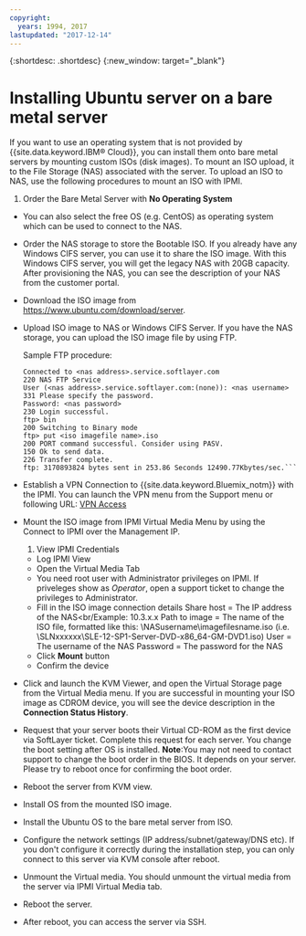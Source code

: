 ```yaml
---
copyright:
  years: 1994, 2017
lastupdated: "2017-12-14"
---
```


{:shortdesc: .shortdesc}
{:new_window: target="_blank"}

# Installing Ubuntu server on a bare metal server

If you want to use an operating system that is not provided by {{site.data.keyword.IBM&reg; Cloud}}, you can install them onto bare metal servers by mounting custom ISOs (disk images). To mount an ISO upload, it to the File Storage (NAS) associated with the server. To upload an ISO to NAS, use the following procedures to mount an ISO with IPMI.
1. Order the Bare Metal Server with **No Operating System** 
* You can also select the free OS (e.g. CentOS) as operating system which can be used to connect to the NAS.
* Order the NAS storage to store the Bootable ISO. If you already have any Windows CIFS server, you can use it to share the ISO image. With this Windows CIFS server, you will get the legacy NAS with 20GB capacity. After provisioning the NAS, you can see the description of your NAS from the customer portal.
* Download the ISO image from https://www.ubuntu.com/download/server.
* Upload ISO image to NAS or Windows CIFS Server. If you have the NAS storage, you can upload the ISO image file by using FTP.

  Sample FTP procedure:
  ```#ftp <nas address>.service.softlayer.com
  Connected to <nas address>.service.softlayer.com
  220 NAS FTP Service
  User (<nas address>.service.softlayer.com:(none)): <nas username>
  331 Please specify the password.
  Password: <nas password>
  230 Login successful.
  ftp> bin
  200 Switching to Binary mode
  ftp> put <iso imagefile name>.iso
  200 PORT command successful. Consider using PASV.
  150 Ok to send data.
  226 Transfer complete.
  ftp: 3170893824 bytes sent in 253.86 Seconds 12490.77Kbytes/sec.```
  
* Establish a VPN Connection to {{site.data.keyword.Bluemix_notm}} with the IPMI. You can launch the VPN menu from the Support menu or following URL: [VPN Access](http://www.softlayer.com/VPN-Access)
* Mount the ISO image from IPMI Virtual Media Menu by using the Connect to IPMI over the Management IP.
  1. View IPMI Credentials
  * Log IPMI View
  * Open the Virtual Media Tab
  * You need root user with Administrator privileges on IPMI. If priveleges show as *Operator*, open a support ticket to change the privileges to Administrator.
  * Fill in the ISO image connection details
    Share host = The IP address of the NAS<br/Example: 10.3.x.x
    Path to image = The name of the ISO file, formatted like this: \NASusername\imagefilesname.iso (i.e. \SLNxxxxxx\SLE-12-SP1-Server-DVD-x86_64-GM-DVD1.iso)
    User = The username of the NAS
    Password = The password for the NAS
  * Click **Mount** button
  * Confirm the device
* Click and launch the KVM Viewer, and open the Virtual Storage page from the Virtual Media menu. If you are successful in mounting your ISO image as CDROM device, you will see the device description in the **Connection Status History**.
* Request that your server boots their Virtual CD-ROM as the first device via SoftLayer ticket. Complete this request for each server. You change the boot setting after OS is installed. 
  **Note**:You may not need to contact support to change the boot order in the BIOS. It depends on your server. Please try to reboot once for confirming the boot order.
* Reboot the server from KVM view.
* Install OS from the mounted ISO image.
* Install the Ubuntu OS to the bare metal server from ISO.
* Configure the network settings (IP address/subnet/gateway/DNS etc). If you don't configure it correctly during the installation step, you can only connect to this server via KVM console after reboot.

* Unmount the Virtual media. You should unmount the virtual media from the server via IPMI Virtual Media tab.
* Reboot the server.
* After reboot, you can access the server via SSH.
